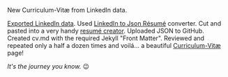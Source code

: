New Curriculum-Vitæ from LinkedIn data.

[Exported LinkedIn data](https://www.linkedin.com/psettings/member-data). Used [LinkedIn to Json Résumé](https://jmperezperez.com/linkedin-to-json-resume) converter. Cut and pasted into a very handy [resumé creator](http://registry.jsonresume.org). Uploaded JSON to GitHub. Created cv.md with the required Jekyll "Front Matter". Reviewed and repeated only a half a dozen times and voilá... a beautiful [Curriculum-Vitæ](/cv.html) page!

*It's the journey you know.* :wink:
